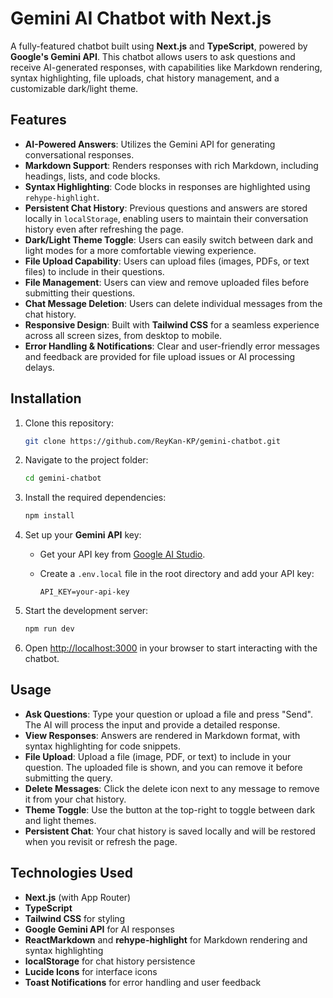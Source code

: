 

# Gemini AI Chatbot with Next.js

A fully-featured chatbot built using **Next.js** and **TypeScript**, powered by **Google's Gemini API**. This chatbot allows users to ask questions and receive AI-generated responses, with capabilities like Markdown rendering, syntax highlighting, file uploads, chat history management, and a customizable dark/light theme.

## Features

- **AI-Powered Answers**: Utilizes the Gemini API for generating conversational responses.
- **Markdown Support**: Renders responses with rich Markdown, including headings, lists, and code blocks.
- **Syntax Highlighting**: Code blocks in responses are highlighted using `rehype-highlight`.
- **Persistent Chat History**: Previous questions and answers are stored locally in `localStorage`, enabling users to maintain their conversation history even after refreshing the page.
- **Dark/Light Theme Toggle**: Users can easily switch between dark and light modes for a more comfortable viewing experience.
- **File Upload Capability**: Users can upload files (images, PDFs, or text files) to include in their questions.
- **File Management**: Users can view and remove uploaded files before submitting their questions.
- **Chat Message Deletion**: Users can delete individual messages from the chat history.
- **Responsive Design**: Built with **Tailwind CSS** for a seamless experience across all screen sizes, from desktop to mobile.
- **Error Handling & Notifications**: Clear and user-friendly error messages and feedback are provided for file upload issues or AI processing delays.

## Installation

1. Clone this repository:

   ```bash
   git clone https://github.com/ReyKan-KP/gemini-chatbot.git
   ```

2. Navigate to the project folder:

   ```bash
   cd gemini-chatbot
   ```

3. Install the required dependencies:

   ```bash
   npm install
   ```

4. Set up your **Gemini API** key:

   - Get your API key from [Google AI Studio](https://studio.ai.google.com/).
   - Create a `.env.local` file in the root directory and add your API key:

     ```env
     API_KEY=your-api-key
     ```

5. Start the development server:

   ```bash
   npm run dev
   ```

6. Open [http://localhost:3000](http://localhost:3000) in your browser to start interacting with the chatbot.

## Usage

- **Ask Questions**: Type your question or upload a file and press "Send". The AI will process the input and provide a detailed response.
- **View Responses**: Answers are rendered in Markdown format, with syntax highlighting for code snippets.
- **File Upload**: Upload a file (image, PDF, or text) to include in your question. The uploaded file is shown, and you can remove it before submitting the query.
- **Delete Messages**: Click the delete icon next to any message to remove it from your chat history.
- **Theme Toggle**: Use the button at the top-right to toggle between dark and light themes.
- **Persistent Chat**: Your chat history is saved locally and will be restored when you revisit or refresh the page.

## Technologies Used

- **Next.js** (with App Router)
- **TypeScript**
- **Tailwind CSS** for styling
- **Google Gemini API** for AI responses
- **ReactMarkdown** and **rehype-highlight** for Markdown rendering and syntax highlighting
- **localStorage** for chat history persistence
- **Lucide Icons** for interface icons
- **Toast Notifications** for error handling and user feedback

